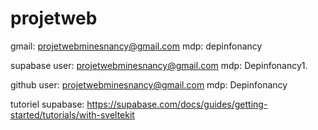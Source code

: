 # projetweb
gmail: projetwebminesnancy@gmail.com
mdp: depinfonancy

supabase
user: projetwebminesnancy@gmail.com
mdp: Depinfonancy1.

github
user: projetwebminesnancy@gmail.com
mdp: Depinfonancy

tutoriel supabase: https://supabase.com/docs/guides/getting-started/tutorials/with-sveltekit
